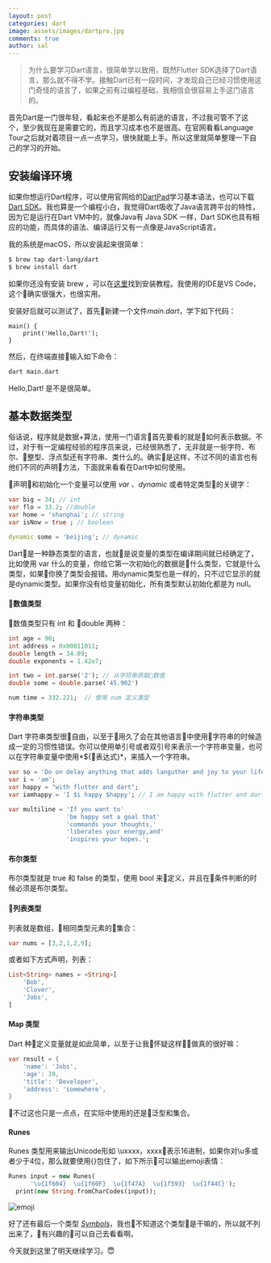 ```yaml
---
layout: post
categories: dart
image: assets/images/dartpro.jpg
comments: true
author: sal
---
```

> 为什么要学习Dart语言，很简单学以致用，既然Flutter SDK选择了Dart语言，那么就不得不学。接触Dart已有一段时间，才发现自己已经习惯使用这门奇怪的语言了，如果之前有过编程基础，我相信会很容易上手这门语言的。

首先Dart是一门很年轻，看起来也不是那么有前途的语言，不过我可管不了这个，至少我现在是需要它的，而且学习成本也不是很高。在官网看看Language Tour之后就对着项目一点一点学习，很快就能上手。所以这里就简单整理一下自己的学习的开始。

## 安装编译环境
如果你想运行Dart程序，可以使用官网给的[DartPad](https://dartpad.dartlang.org/)学习基本语法，也可以下载[Dart SDK](https://www.dartlang.org/tools/sdk)。我也算是一个编程小白，我觉得Dart吸收了Java语言跨平台的特性，因为它是运行在Dart VM中的，就像Java有 Java SDK 一样，Dart SDK也具有相应的功能，而具体的语法、编译运行又有一点像是JavaScript语言。

我的系统是macOS，所以安装起来很简单：
```bash
$ brew tap dart-lang/dart
$ brew install dart
```
如果你还没有安装 brew ，可以在[这里](https://brew.sh/)找到安装教程。我使用的IDE是VS Code，这个确实很强大，也很实用。

安装好后就可以测试了，首先新建一个文件*main.dart*，学下如下代码：
```
main() {
    print('Hello,Dart!');
}
```
然后，在终端直接输入如下命令：
```bash
dart main.dart
```
Hello,Dart! 是不是很简单。

## 基本数据类型
俗话说，程序就是数据+算法，使用一门语言首先要看的就是如何表示数据。不过，对于有一定编程经验的程序员来说，已经很熟悉了，无非就是一些字符、布尔、整型、浮点型还有字符串、类什么的。确实是这样，不过不同的语言也有他们不同的声明方法，下面就来看看在Dart中如何使用。

声明和初始化一个变量可以使用 *var* 、*dynamic* 或者特定类型的关键字：
```dart
var big = 34; // int 
var flo = 33.2; //double
var home = 'shanghai'; // string
var isNow = true ; // boolean
```
```dart
dynamic some = 'beijing'; // dynamic 
```
Dart是一种静态类型的语言，也就是说变量的类型在编译期间就已经确定了，比如使用 var 什么的变量，你给它第一次初始化的数据是什么类型，它就是什么类型，如果你换了类型会报错。用dynamic类型也是一样的，只不过它显示的就是dynamic类型。如果你没有给变量初始化，所有类型默认初始化都是为 null。

#### 数值类型
数值类型只有 int 和 double 两种：
```dart
int age = 90; 
int address = 0x00011011;
double length = 34.09;
double exponents = 1.42e7;

int two = int.parse('2'); // 从字符串获取数值
double some = double.parse('45.902')

num time = 332.221;  // 使用 num 定义类型
```

#### 字符串类型
Dart 字符串类型很自由，以至于用久了会在其他语言中使用字符串的时候造成一定的习惯性错误。你可以使用单引号或者双引号来表示一个字符串变量，也可以在字符串变量中使用*${表达式}*，来插入一个字符串。
```dart
var so = 'Do on delay anything that adds languther and joy to your life';
var i = 'am';
var happy = "with flutter and dart";
var iamhappy = 'I $i happy $happy'; // I am happy with flutter and dart

var multiline = 'If you want to'
                'be happy set a goal that'
                'commands your thoughts,'
                'liberates your energy,and'
                'inspires your hopes.';
```

#### 布尔类型
布尔类型就是 true 和 false 的类型，使用 bool 来定义，并且在条件判断的时候必须是布尔类型。

#### 列表类型
列表就是数组，相同类型元素的集合：
```dart
var nums = [3,2,1,2,9];
```
或者如下方式声明，列表：
```dart
List<String> names = <String>[
    'Bob',
    'Clover',
    'Jobs',
]
```

#### Map 类型
Dart 种定义变量就是如此简单，以至于让我怀疑这样做真的很好嘛：
```dart
var result = {
    'name': 'Jobs',
    'age': 39,
    'title': 'Developer',
    'address': 'somewhere',
}
```
不过这也只是一点点，在实际中使用的还是泛型和集合。

#### Runes
Runes 类型用来输出Unicode形如 \uxxxx，xxxx表示16进制，如果你对\u多或者少于4位，那么就要使用{}包住了，如下所示可以输出emoji表情：
```dart
Runes input = new Runes(
      '\u{1f604}  \u{1f60F}  \u{1f47A}  \u{1f593}  \u{1f44C}');
  print(new String.fromCharCodes(input));
```
![emoji](/assets/images/dart/emoji.png)

好了还有最后一个类型 [*Symbols*](https://www.dartlang.org/guides/language/language-tour#symbols)，我也不知道这个类型是干嘛的，所以就不列出来了，有兴趣的可以自己去看看啊。

今天就到这里了明天继续学习。😇
